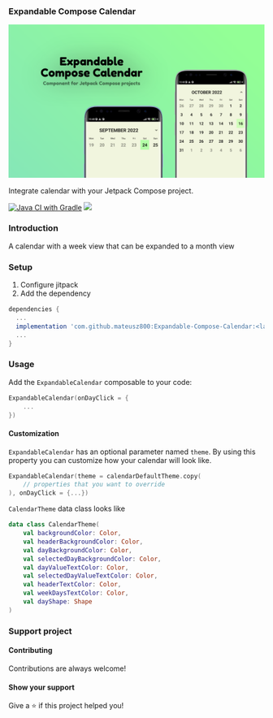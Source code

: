 ### Expandable Compose Calendar

![Expandable Compose Calendar](art/banner.png)

Integrate calendar with your Jetpack Compose project.

[![Java CI with Gradle](https://github.com/mateusz800/Expandable-Compose-Calendar/actions/workflows/gradle.yml/badge.svg)](https://github.com/mateusz800/Expandable-Compose-Calendar/actions/workflows/gradle.yml)
[![](https://jitpack.io/v/mateusz800/Expandable-Compose-Calendar.svg)](https://jitpack.io/#mateusz800/Expandable-Compose-Calendar)

### Introduction

A calendar with a week view that can be expanded to a month view

### Setup

1. Configure jitpack
2. Add the dependency

```gradle
dependencies {
  ...
  implementation 'com.github.mateusz800:Expandable-Compose-Calendar:<latest version>'
  ...
}
```

### Usage

Add the `ExpandableCalendar` composable to your code:

```kotlin
ExpandableCalendar(onDayClick = {
    ...
})
```

#### Customization

`ExpandableCalendar` has an optional parameter named `theme`. By using this property you can
customize how your calendar will look like.
```kotlin
ExpandableCalendar(theme = calendarDefaultTheme.copy(
    // properties that you want to override
), onDayClick = {...})
```
 `CalendarTheme` data class looks like
```kotlin
data class CalendarTheme(
    val backgroundColor: Color,
    val headerBackgroundColor: Color,
    val dayBackgroundColor: Color,
    val selectedDayBackgroundColor: Color,
    val dayValueTextColor: Color,
    val selectedDayValueTextColor: Color,
    val headerTextColor: Color,
    val weekDaysTextColor: Color,
    val dayShape: Shape
)
```

### Support project

#### Contributing

Contributions are always welcome!

#### Show your support

Give a ⭐️ if this project helped you!
